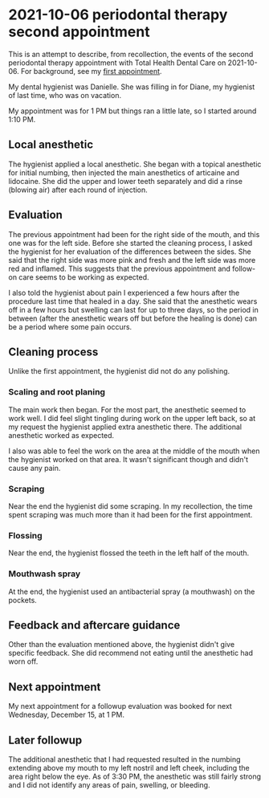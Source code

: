 # 2021-10-06 periodontal therapy second appointment

This is an attempt to describe, from recollection, the events of the
second periodontal therapy appointment with Total Health Dental Care
on 2021-10-06. For background, see my [first
appointment](2021-09-29-periodontal-therapy-first-appointment.md).

My dental hygienist was Danielle. She was filling in for Diane, my
hygienist of last time, who was on vacation.

My appointment was for 1 PM but things ran a little late, so I started
around 1:10 PM.

## Local anesthetic

The hygienist applied a local anesthetic. She began with a topical
anesthetic for initial numbing, then injected the main anesthetics of
articaine and lidocaine. She did the upper and lower teeth separately
and did a rinse (blowing air) after each round of injection.

## Evaluation

The previous appointment had been for the right side of the mouth, and
this one was for the left side. Before she started the cleaning
process, I asked the hygienist for her evaluation of the differences
between the sides. She said that the right side was more pink and
fresh and the left side was more red and inflamed. This suggests that
the previous appointment and follow-on care seems to be working as
expected.

I also told the hygienist about pain I experienced a few hours after
the procedure last time that healed in a day. She said that the
anesthetic wears off in a few hours but swelling can last for up to
three days, so the period in between (after the anesthetic wears off
but before the healing is done) can be a period where some pain
occurs.

## Cleaning process

Unlike the first appointment, the hygienist did not do any polishing.

### Scaling and root planing

The main work then began. For the most part, the anesthetic seemed to
work well. I did feel slight tingling during work on the upper left
back, so at my request the hygienist applied extra anesthetic
there. The additional anesthetic worked as expected.

I also was able to feel the work on the area at the middle of the
mouth when the hygienist worked on that area. It wasn't significant
though and didn't cause any pain.

### Scraping

Near the end the hygienist did some scraping. In my recollection, the
time spent scraping was much more than it had been for the first
appointment.

### Flossing

Near the end, the hygienist flossed the teeth in the left half of the
mouth.

### Mouthwash spray

At the end, the hygienist used an antibacterial spray (a mouthwash) on
the pockets.

## Feedback and aftercare guidance

Other than the evaluation mentioned above, the hygienist didn't give
specific feedback. She did recommend not eating until the anesthetic
had worn off.

## Next appointment

My next appointment for a followup evaluation was booked for next
Wednesday, December 15, at 1 PM.

## Later followup

The additional anesthetic that I had requested resulted in the numbing
extending above my mouth to my left nostril and left cheek, including
the area right below the eye. As of 3:30 PM, the anesthetic was still
fairly strong and I did not identify any areas of pain, swelling, or
bleeding.
